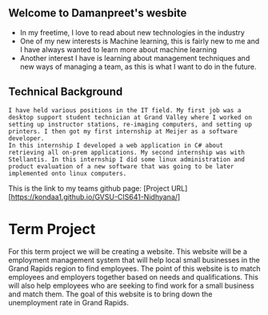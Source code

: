## Welcome to Damanpreet's wesbite


* In my freetime, I love to read about new technologies in the industry
* One of my new interests is Machine learning, this is fairly new to me and I have always wanted to learn more about machine learning
* Another interest I have is learning about management techniques and new ways of managing a team, as this is what I want to do in the future.
## Technical Background
	I have held various positions in the IT field. My first job was a desktop support student technician at Grand Valley where I worked on setting up instructor stations, re-imaging computers, and setting up printers. I then got my first internship at Meijer as a software developer. 
	In this internship I developed a web application in C# about retrieving all on-prem applications. My second internship was with Stellantis. In this internship I did some linux administration and product evaluation of a new software that was going to be later implemented onto linux computers.

This is the link to my teams github page: [Project URL][https://kondaa1.github.io/GVSU-CIS641-Nidhyana/]

# Term Project

For this term project we will be creating a website. This website will be a employment management system that will help local small businesses in the Grand Rapids region to find employees. The point of this website is to match employees and employers together based on needs and qualifications. This will also help employees who are seeking to find work for a small business and match them. The goal of this website is to bring down the unemployment rate in Grand Rapids.